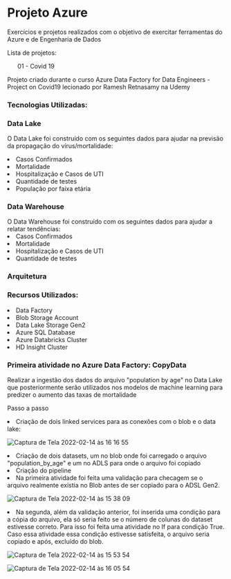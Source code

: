 <h1> Projeto Azure </h1>

<p> Exercícios e projetos realizados com o objetivo de exercitar ferramentas do Azure e de Engenharia de Dados </p>
<p> Lista de projetos: </p>
<ul> 01 - Covid 19 </ul>
<p> Projeto criado durante o curso Azure Data Factory for Data Engineers - Project on Covid19 lecionado por Ramesh Retnasamy na Udemy </p>
<h3>Tecnologias Utilizadas:</h3>

<h3> Data Lake </h3>

O Data Lake foi construído com os seguintes dados para ajudar na previsão da propagação do vírus/mortalidade:
<li>Casos Confirmados</li>
<li>Mortalidade</li>
<li>Hospitalização e Casos de UTI</li>
<li>Quantidade de testes</li>
<li>População por faixa etária</li>

<h3> Data Warehouse </h3>
O Data Warehouse foi construído com os seguintes dados para ajudar a relatar tendências:
<li>Casos Confirmados</li>
<li>Mortalidade</li>
<li>Hospitalização e Casos de UTI</li>
<li>Quantidade de testes</li>

<h3> Arquitetura </h3>

<h3>Recursos Utilizados:</h3>
<li>Data Factory</li>
<li>Blob Storage Account</li>
<li>Data Lake Storage Gen2</li>
<li>Azure SQL Database</li>
<li>Azure Databricks Cluster</li>
<li>HD Insight Cluster</li>

<h3>Primeira atividade no Azure Data Factory: CopyData</h3>
<p> Realizar a ingestão dos dados do arquivo "population by age" no Data Lake que posteriormente serão utilizados nos modelos de machine learning para predizer o aumento das taxas de mortalidade</p>
<p> Passo a passo </p>
<li> Criação de dois linked services para as conexões com o blob e o data lake: </li>

![Captura de Tela 2022-02-14 às 16 16 55](https://user-images.githubusercontent.com/53180510/153931630-f3a08fae-cc59-4c48-8b86-823a2fd3f42f.png)

<li> Criação de dois datasets, um no blob onde foi carregado o arquivo "population_by_age" e um no ADLS para onde o arquivo foi copiado </li>
<li> Criação do pipeline</li>
<li>Na primeira atividade foi feita uma validação para checagem se o arquivo realmente existia no Blob antes de ser copiado para o ADSL Gen2.</li>

![Captura de Tela 2022-02-14 às 15 38 09](https://user-images.githubusercontent.com/53180510/153932381-01cdefe8-0aa6-4d92-a82b-9d45cf1c1ea5.png)

<li>Na segunda, além da validação anterior, foi inserida uma condição para a cópia do arquivo, ela só seria feito se o número de colunas do dataset estivesse correto. Para isso foi feita uma atividade no If para condição True. Caso essa atividade essa condição estivesse satisfeita, o arquivo seria copiado e após, excluído do blob.
  
  
![Captura de Tela 2022-02-14 às 15 53 54](https://user-images.githubusercontent.com/53180510/153932971-5d9dc63a-aaeb-4305-ab7b-c34b2a670138.png)

![Captura de Tela 2022-02-14 às 16 05 54](https://user-images.githubusercontent.com/53180510/153933282-05116164-34cf-49a0-83fd-157f3e08eeed.png)

